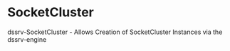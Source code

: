 # SocketCluster
dssrv-SocketCluster - Allows Creation of SocketCluster Instances via the dssrv-engine
